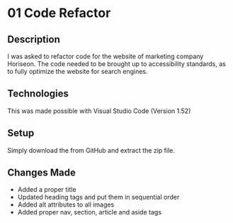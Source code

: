 # 01 Code Refactor

## Description

I was asked to refactor code for the website of marketing company Horiseon. The code needed to be brought up to accessibility standards, as to fully optimize the website for search engines.


## Technologies

This was made possible with Visual Studio Code (Version 1.52)


## Setup

Simply download the from GitHub and extract the zip file.


## Changes Made

* Added a proper title
* Updated heading tags and put them in sequential order
* Added alt attributes to all images
* Added proper nav, section, article and aside tags